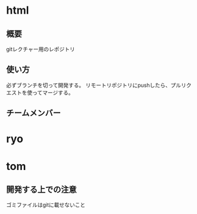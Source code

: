 # html
## 概要
gitレクチャー用のレポジトリ

## 使い方
必ずブランチを切って開発する。
リモートリポジトリにpushしたら、プルリクエストを使ってマージする。

## チームメンバー
# ryo
# tom

## 開発する上での注意
ゴミファイルはgitに載せないこと